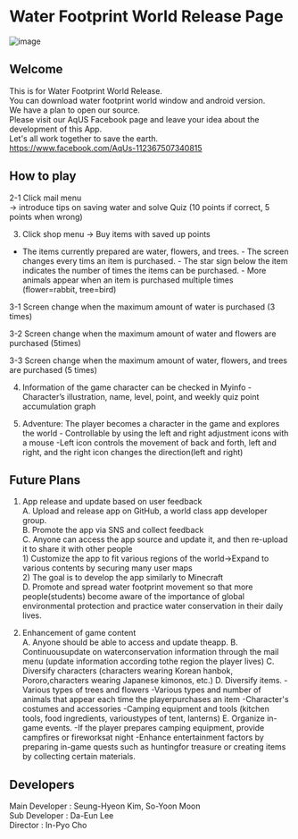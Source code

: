 # Water Footprint World Release Page

![image](https://user-images.githubusercontent.com/69389633/97096463-aba50400-16a7-11eb-84de-0d0964b81492.png)

## Welcome
This is for Water Footprint World Release.  
You can download water footprint world window and android version.  
We have a plan to open our source.  
Please visit our AqUS Facebook page and leave your idea about the development of this App.  
Let's all work together to save the earth.  
https://www.facebook.com/AqUs-112367507340815  

## How to play


2-1 Click mail menu  
→ introduce tips on saving water and solve Quiz (10 points if correct, 5 points when wrong)  

3. Click shop menu → Buy items with saved up points  
- The items currently prepared are water, flowers, and trees. - The screen changes every tims an item is purchased. - The star sign below the item indicates the number of times the items can be purchased. - More animals appear when an item is purchased multiple times  
(flower=rabbit, tree=bird) 

3-1 Screen change when the maximum amount of water is purchased (3 times)  

3-2 Screen change when the maximum amount of water and flowers are purchased (5times)  

3-3 Screen change when the maximum amount of water, flowers, and trees are purchased (5 times)  

4. Information of the game character can be checked in Myinfo - Character’s illustration, name, level, point, and weekly quiz point accumulation graph

5. Adventure: The player becomes a character in the game and explores the world - Controllable by using the left and right adjustment icons with a mouse -Left icon controls the movement of back and forth, left and right, and the right icon changes the direction(left and right)


## Future Plans

1. App release and update based on user feedback  
    A. Upload and release app on GitHub, a world class app developer group.  
    B. Promote the app via SNS and collect feedback  
    C. Anyone can access the app source and update it, and then re-upload it to share it with other people  
        1) Customize the app to fit various regions of the world→Expand to various contents by securing many user maps  
        2) The goal is to develop the app similarly to Minecraft  
    D. Promote and spread water footprint movement so that more people(students) become aware of the importance of global environmental protection and practice water conservation in their daily lives.  
    
2. Enhancement of game content  
    A. Anyone should be able to access and update theapp.
    B. Continuousupdate on waterconservation information through the mail menu (update information according tothe region the player lives)
    C. Diversify characters (characters wearing Korean hanbok, Pororo,characters wearing Japanese kimonos, etc.)
    D. Diversify items.
        -Various types of trees and flowers
        -Various types and number of animals that appear each time the playerpurchases an item
        -Character's costumes and accessories
        -Camping equipment and tools (kitchen tools, food ingredients, varioustypes of tent, lanterns)
    E. Organize in-game events.
        -If the player prepares camping equipment, provide campfires or fireworksat night
        -Enhance entertainment factors by preparing in-game quests such as huntingfor treasure or creating items by collecting certain materials. 
## Developers
Main Developer : Seung-Hyeon Kim, So-Yoon Moon  
Sub Developer : Da-Eun Lee  
Director : In-Pyo Cho  
